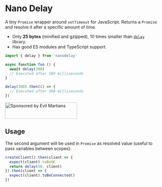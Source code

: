 # Nano Delay

A tiny `Promise` wrapper around `setTimeout` for JavaScript.
Returns a `Promise` and resolve it after a specific amount of time.

* Only **25 bytes** (minified and gzipped),
  10 times smaller than [`delay`] library.
* Has good ES modules and TypeScript support.

```js
import { delay } from 'nanodelay'

async function foo () {
  await delay(300)
  // Executed after 300 milliseconds
}

delay(300).then(() => {
  // Executed after 300 milliseconds
})
```

[`delay`]: https://github.com/sindresorhus/delay

<a href="https://evilmartians.com/?utm_source=nanodelay">
  <img src="https://evilmartians.com/badges/sponsored-by-evil-martians.svg"
       alt="Sponsored by Evil Martians" width="236" height="54">
</a>


## Usage

The second argument will be used in `Promise` as resolved value
(useful to pass variables between scopes):

```js
createClient().then(client => {
  expect(client).toBeOK
  return delay(50, client)
}).then(client => {
  expect(client).toBeConnected()
})
```
